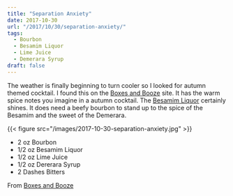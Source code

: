 ```yaml
---
title: "Separation Anxiety"
date: 2017-10-30
url: "/2017/10/30/separation-anxiety/"
tags:
  - Bourbon
  - Besamim Liquor
  - Lime Juice
  - Demerara Syrup
draft: false
---
```


The weather is finally beginning to turn cooler so I looked for autumn themed cocktail. I found this on the [Boxes and Booze](http://boxesandbooze.blogspot.com/) site. It has the warm spice notes you imagine in a autumn cocktail. The [Besamim Liquor](http://www.sukkahhill.com/) certainly shines. It does need a beefy bourbon to stand up to the spice of the Besamim and the sweet of the Demerara.

{{< figure src="/images/2017-10-30-separation-anxiety.jpg" >}}

* 2 oz Bourbon
* 1/2 oz Besamim Liquor
* 1/2 oz Lime Juice
* 1/2 oz Dererara Syrup
* 2 Dashes Bitters

From [Boxes and Booze](http://boxesandbooze.blogspot.com/2016/10/separation-anxiety.html)

